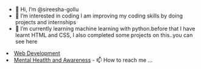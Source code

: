 - 👋 Hi, I’m @sireesha-gollu
- 👀 I’m interested in coding I am improving my coding skills by doing projects and internships
- 🌱 I’m currently learning machine learning with python.before that I have learnt HTML and CSS, I also completed some projects on this..you can see here 
<li><a href="https://github.com/sireesha-gollu/web-development.github.io">Web Development</a>
<li><a href="https://github.com/sireesha-gollu/Hackon2.0">Mental Heatlth and Awareness</a>
- 📫 How to reach me ...

<!---
sireesha-gollu/sireesha-gollu is a ✨ special ✨ repository because its `README.md` (this file) appears on your GitHub profile.
You can click the Preview link to take a look at your changes.
--->
